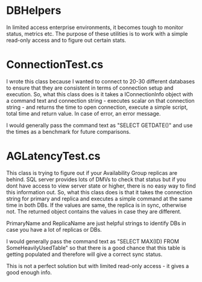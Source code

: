 # DBHelpers
In limited access enterprise environments, it becomes tough to monitor status, metrics etc. The purpose of these utilities is to work with a simple read-only access and to figure out certain stats.

# ConnectionTest.cs 
I wrote this class because I wanted to connect to 20-30 different databases to ensure that they are consistent in terms of connection setup and execution. So, what this class does is it takes a IConnectionInfo object with a command text and connection string - executes scalar on that connection string - and returns the time to open connection, execute a simple script, total time and return value. In case of error, an error message.

I would generally pass the command text as "SELECT GETDATE()" and use the times as a benchmark for future comparisons.

# AGLatencyTest.cs 
This class is trying to figure out if your Availability Group replicas are behind. SQL server provides lots of DMVs to check that status but if you dont have access to view server state or higher, there is no easy way to find this information out. So, what this class does is that it takes the connection string for primary and replica and executes a simple command at the same time in both DBs. If the values are same, the replica is in sync, otherwise not. The returned object contains the values in case they are different.

PrimaryName and ReplicaName are just helpful strings to identify DBs in case you have a lot of replicas or DBs.

I would generally pass the command text as "SELECT MAX(ID) FROM SomeHeavilyUsedTable" so that there is a good chance that this table is getting populated and therefore will give a correct sync status.

This is not a perfect solution but with limited read-only access - it gives a good enough info.
